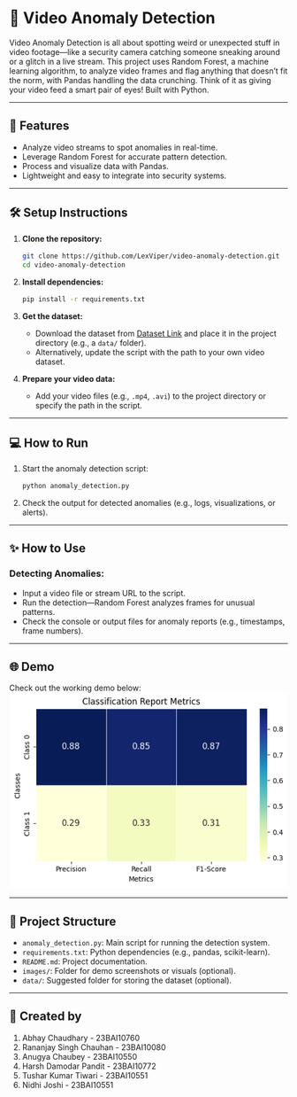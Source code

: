 # 🎥 Video Anomaly Detection  

Video Anomaly Detection is all about spotting weird or unexpected stuff in video footage—like a security camera catching someone sneaking around or a glitch in a live stream. This project uses Random Forest, a machine learning algorithm, to analyze video frames and flag anything that doesn’t fit the norm, with Pandas handling the data crunching. Think of it as giving your video feed a smart pair of eyes! Built with Python.  

---

## 🚀 **Features**  
- Analyze video streams to spot anomalies in real-time.  
- Leverage Random Forest for accurate pattern detection.  
- Process and visualize data with Pandas.  
- Lightweight and easy to integrate into security systems.  

---

## 🛠️ **Setup Instructions**  

1. **Clone the repository:**  
   ```bash
   git clone https://github.com/LexViper/video-anomaly-detection.git
   cd video-anomaly-detection
   ```

2. **Install dependencies:**  
   ```bash
   pip install -r requirements.txt
   ```

3. **Get the dataset:**  
   - Download the dataset from [Dataset Link](https://www.dropbox.com/scl/fo/2aczdnx37hxvcfdo4rq4q/AOjRokSTaiKxXmgUyqdcI6k?rlkey=5bg7mxxbq46t7aujfch46dlvz&e=2&dl=0) and place it in the project directory (e.g., a `data/` folder).  
   - Alternatively, update the script with the path to your own video dataset.  

4. **Prepare your video data:**  
   - Add your video files (e.g., `.mp4`, `.avi`) to the project directory or specify the path in the script.  

---

## 💻 **How to Run**  
1. Start the anomaly detection script:  
   ```bash
   python anomaly_detection.py
   ```  
2. Check the output for detected anomalies (e.g., logs, visualizations, or alerts).  

---

## ✨ **How to Use**  

### **Detecting Anomalies:**  
- Input a video file or stream URL to the script.  
- Run the detection—Random Forest analyzes frames for unusual patterns.  
- Check the console or output files for anomaly reports (e.g., timestamps, frame numbers).  

---

## 🌐 **Demo**  

Check out the working demo below:  
![Demo Screenshot](https://github.com/LexViper/Video-Anomaly-Detection/blob/main/Output/output.png)  

---

## 📂 **Project Structure**  
- `anomaly_detection.py`: Main script for running the detection system.  
- `requirements.txt`: Python dependencies (e.g., pandas, scikit-learn).  
- `README.md`: Project documentation.  
- `images/`: Folder for demo screenshots or visuals (optional).  
- `data/`: Suggested folder for storing the dataset (optional).  

---


## 📧 **Created by**

1. Abhay Chaudhary - 23BAI10760
2. Rananjay Singh Chauhan - 23BAI10080
3. Anugya Chaubey - 23BAI10550
4. Harsh Damodar Pandit - 23BAI10772
5. Tushar Kumar Tiwari - 23BAI10551
6. Nidhi Joshi - 23BAI10551
